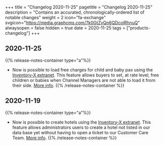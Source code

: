 +++
title = "Changelog 2020-11-25"
pagetitle = "Changelog 2020-11-25"
description = "Contains an accurated, chronologically-ordered list of notable changes"
weight = 2
icon="fa-exchange"
svgicon="https://media.graphcms.com/7k0GtZyQn6QDcolRhnuQ"
alwaysopen = false
hidden = true
date = 2020-11-25
tags = ["products-changelog"]
+++

## 2020-11-25
{{% release-notes-container type="a"%}}
- Now is possible to load free charges for child and baby pax using the [Inventory-X extranet](https://inventory.xmltravelgate.com/). This feature allows buyers to set, at rate level, free children or babies when Channel Managers are not able to load it from their side. [More info](https://knowledge.travelgatex.com/how-to-load-free-of-charge-child/baby-pax).
{{% /release-notes-container %}}

## 2020-11-19
{{% release-notes-container type="a"%}}
- Now is possible to create hotels using the [Inventory-X extranet](https://inventory.xmltravelgate.com/). This feature allows administrators users to create a hotel not listed in our data base yet without having to open a ticket to our Customer Care Team. [More info](https://knowledge.travelgatex.com/how-to-create-a-hotel-in-our-db).
{{% /release-notes-container %}}
